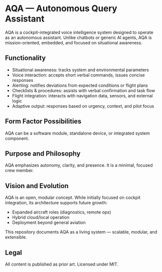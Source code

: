 # AQA — Autonomous Query Assistant

AQA is a cockpit-integrated voice intelligence system designed to operate as an autonomous assistant.
Unlike chatbots or generic AI agents, AQA is mission-oriented, embedded, and focused on situational awareness.

## Functionality
- Situational awareness: tracks system and environmental parameters
- Voice interaction: accepts short verbal commands, issues concise responses
- Alerting: notifies deviations from expected conditions or flight plans
- Checklists & procedures: assists with verbal confirmation and task flow
- Flight integration: interacts with navigation data, sensors, and external logic
- Adaptive output: responses based on urgency, context, and pilot focus

## Form Factor Possibilities
AQA can be a software module, standalone device, or integrated system component.

## Purpose and Philosophy
AQA emphasizes autonomy, clarity, and presence. It is a minimal, focused crew member.

## Vision and Evolution
AQA is an open, modular concept. While initially focused on cockpit integration, its architecture supports future growth:
- Expanded aircraft roles (diagnostics, remote ops)
- Hybrid cloud/local operation
- Deployment beyond general aviation

This repository documents AQA as a living system — scalable, modular, and extensible.

## Legal
All content is published as prior art. Licensed under MIT.

